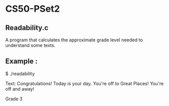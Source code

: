# CS50-PSet2
## Readability.c
A program that calculates the approximate grade level needed to understand some texts.
## Example :
$ ./readability

Text: Congratulations! Today is your day. You're off to Great Places! You're off and away!

Grade 3
